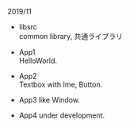 ﻿2019/11 

*   libsrc  
    common library, 共通ライブラリ

*   App1  
    HelloWorld.
    
*   App2  
	Textbox with Ime, Button.

*   App3
    like Window.

*   App4
    under development.

